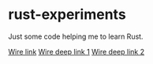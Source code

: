 # rust-experiments

Just some code helping me to learn Rust.

[Wire link](https://account.wire.com/conversation-join/?key=0q1VerOvOmu33z6Zrej4&code=WHQicv4TurzL64K-tEZs)
[Wire deep link 1](wire://conversation-join/?key=0q1VerOvOmu33z6Zrej4&code=WHQicv4TurzL64K-tEZs)
[Wire deep link 2](wire://conversation-join?key=0q1VerOvOmu33z6Zrej4&code=WHQicv4TurzL64K-tEZs)
